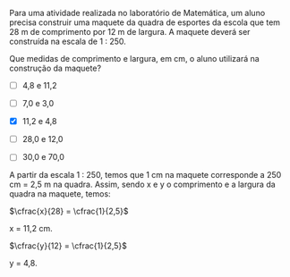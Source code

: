 

Para uma atividade realizada no laboratório de Matemática, um aluno precisa construir uma maquete da quadra de esportes da escola que tem 28 m de comprimento por 12 m de largura. A maquete deverá ser construída na escala de 1 : 250.

Que medidas de comprimento e largura, em cm, o aluno utilizará na construção da maquete?



- [ ] 4,8 e 11,2
- [ ] 7,0 e 3,0
- [x] 11,2 e 4,8
- [ ] 28,0 e 12,0
- [ ] 30,0 e 70,0


A partir da escala 1 : 250, temos que 1 cm na maquete corresponde a 250 cm = 2,5 m na quadra. Assim, sendo x e y o comprimento e a largura da quadra na maquete, temos:

$\cfrac{x}{28} = \cfrac{1}{2,5}$

x = 11,2 cm.

$\cfrac{y}{12} = \cfrac{1}{2,5}$

y = 4,8.
